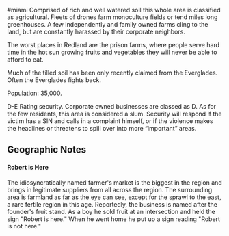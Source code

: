 #miami
Comprised of rich and well watered soil this whole area is classified as agricultural. Fleets of drones farm monoculture fields or tend miles long greenhouses. A few independently and family owned farms cling to the land, but are constantly harassed by their corporate neighbors.  
  
The worst places in Redland are the prison farms, where people serve hard time in the hot sun growing fruits and vegetables they will never be able to afford to eat.   
  
Much of the tilled soil has been only recently claimed from the Everglades. Often the Everglades fights back.   
  
Population: 35,000.  
  
D-E Rating security. Corporate owned businesses are classed as D. As for the few residents, this area is considered a slum. Security will respond if the victim has a SIN and calls in a complaint himself, or if the violence makes the headlines or threatens to spill over into more “important” areas.

## Geographic Notes

#### Robert is Here

The idiosyncratically named farmer's market is the biggest in the region and brings in legitimate suppliers from all across the region. The surrounding area is farmland as far as the eye can see, except for the sprawl to the east, a rare fertile region in this age. Reportedly, the business is named after the founder's fruit stand. As a boy he sold fruit at an intersection and held the sign "Robert is here." When he went home he put up a sign reading "Robert is not here."